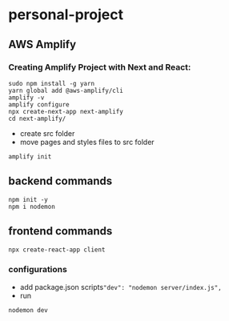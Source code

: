 # personal-project

## AWS Amplify
### Creating Amplify Project with Next and React:
```
sudo npm install -g yarn
yarn global add @aws-amplify/cli
amplify -v
amplify configure
npx create-next-app next-amplify
cd next-amplify/
```
- create src folder
- move pages and styles files to src folder 
```
amplify init
```


## backend commands
```
npm init -y
npm i nodemon
```

## frontend commands
```
npx create-react-app client
```

### configurations
- add package.json scripts`"dev": "nodemon server/index.js",`
- run

```
nodemon dev
```



